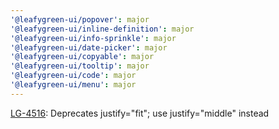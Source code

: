 ```yaml
---
'@leafygreen-ui/popover': major
'@leafygreen-ui/inline-definition': major
'@leafygreen-ui/info-sprinkle': major
'@leafygreen-ui/date-picker': major
'@leafygreen-ui/copyable': major
'@leafygreen-ui/tooltip': major
'@leafygreen-ui/code': major
'@leafygreen-ui/menu': major
---
```


[LG-4516](https://jira.mongodb.org/browse/LG-4516): Deprecates justify="fit"; use justify="middle" instead
